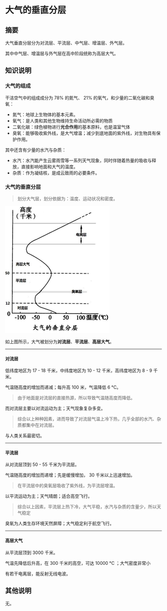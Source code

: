 # 大气的垂直分层

## 摘要

大气垂直分层分为对流层、平流层、中气层、增温层、外气层。

其中中气层、增温层与外气层在高中阶段统称为高层大气。

## 知识说明

### 大气的组成

干洁空气中的组成成分为 78% 的氮气、 21% 的氧气，和少量的二氧化碳和臭氧：

- 氮气：地球上生物体的基本元素。
- 氧气：是人类和其他生物维持生命活动所必需的物质
- 二氧化碳：绿色植物进行**光合作用**的基本原料，也是温室气体
- 臭氧：能够吸收紫外线，是大气增温；减少到底地面的紫外线，对生物具有保护作用。

其中还含有少量的水汽与杂质：

- 水汽：水汽能产生云雾雨雪等一系列天气现象，同时伴随着热量的吸收与释放，直接影响地面和大气的温度。
- 杂质：作为凝结核，是成云致雨的必要条件。

### 大气的垂直分层

> 划分大气层，划分依据为：温度、运动状况和密度。

![大气的垂直分层-1](./img/大气的垂直分层-1.png)

如上图所示，大气被划分为**对流层**、**平流层**、**高层大气**。

***

#### 对流层

低纬度地区为 17 - 18 千米，中纬度地区为 10 - 12 千米，高纬度地区为 8 - 9 千米。

气温随高度的增加而递减；每升高 100 米，气温降低 6 °C。

> 由于地面是对流层的直接热源，所以导致气温随高度而降低。

而对流层主要以对流运动为主；天气现象复杂多变。

> 综合以上种种因素，进而导致了对流层气温上冷下热，几乎全部的水汽、杂质都集中在对流层。

与人类关系最密切。

***

#### 平流层

从对流层顶到 50 - 55 千米为平流层。

气温随高度的增加而递增；先是缓慢增加， 30 千米以上迅速增加。

> 在平流层中的臭氧层吸收了紫外线，为平流层增温。

以平流运动为主；天气晴朗；适合高空飞行。

> 综合以上因素，平流层上热下冷，大气平稳，水汽与杂质的含量少，所以天气稳定

臭氧为人类生存环境天然屏障；大气稳定利于航空飞行。

***

#### 高层大气

从平流层顶到 3000 千米。

气温先降低后升高，在 300 千米的高空，可达 10000 °C ；大气密度非常小

有若干电离层，能反射无线电波。

## 其他说明

无。


